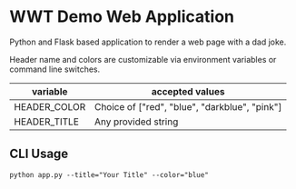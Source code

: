 # WWT Demo Web Application

Python and Flask based application to render a web page with a dad joke.

Header name and colors are customizable via environment variables or command line switches.

| variable | accepted values |
| --- | --- |
| HEADER_COLOR | Choice of ["red", "blue", "darkblue", "pink"] |
| HEADER_TITLE | Any provided string |

## CLI Usage

```shell
python app.py --title="Your Title" --color="blue"
```
